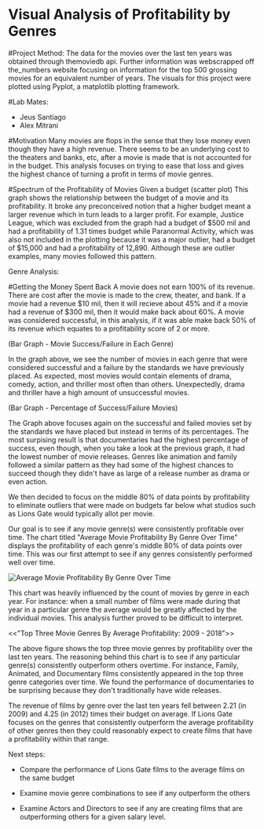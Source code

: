 # Visual Analysis of Profitability by Genres


#Project Method:
The data for the movies over the last ten years was obtained through themoviedb api. Further information was webscrapped off the_numbers website focusing on information for the top 500 grossing movies for an equivalent number of years. The visuals for this project were plotted using Pyplot, a matplotlib plotting framework.


#Lab Mates:
- Jeus Santiago <br/>
- Alex Mitrani <br/>

#Motivation
Many movies are flops in the sense that they lose money even though they have a high revenue. There seems to be an underlying cost to the theaters and banks, etc, after a movie is made that is not accounted for in the budget. This analysis focuses on trying to ease that loss and gives the highest chance of turning a profit in terms of movie genres.

#Spectrum of the Profitability of Movies Given a budget
(scatter plot)
This graph shows the relationship between the budget of a movie and its profitability. It broke any preconceived notion that a higher budget meant a larger revenue which in turn leads to a larger profit. For example, Justice League, which was excluded from the graph had a budget of $500 mil and had a profitability of 1.31 times budget while Paranormal Activity, which was also not included in the plotting because it was a major outlier, had a budget of $15,000 and had a profitability of 12,890. Although these are outlier examples, many movies followed this pattern.

Genre Analysis:

#Getting the Money Spent Back
A movie does not earn 100% of its revenue. There are cost after the movie is made to the crew, theater, and bank. If a movie had a revenue $10 mil, then it will recieve about 45% and if a movie had a revenue of $300 mil, then it would make back about 60%. A movie was considered successful, in this analysis, if it was able make back 50% of its revenue which equates to a profitability score of 2 or more. 

(Bar Graph - Movie Success/Failure in Each Genre)

In the graph above, we see the number of movies in each genre that were considered successful and a failure by the standards we have previously placed. As expected, most movies would contain elements of drama, comedy, action, and thriller most often than others. Unexpectedly, drama and thriller have a high amount of unsuccessful movies. 

(Bar Graph - Percentage of Success/Failure Movies)

The Graph above focuses again on the successful and failed movies set by the standards we have placed but instead in terms of its percentages. The most surpising result is that documentaries had the highest percentage of success, even though, when you take a look at the previous graph, it had the lowest number of movie releases. Genres like animation and family followed a similar pattern as they had some of the highest chances to succeed though they didn't have as large of a release number as drama or even action.<br/>

We then decided to focus on the middle 80% of data points by profitability to eliminate outliers that were made on budgets far below what studios such as Lions Gate would typically allot per movie.

Our goal is to see if any movie genre(s) were consistently profitable over time. The chart titled "Average Movie Profitability By Genre Over Time" displays the profitability of each genre's middle 80% of data points over time. This was our first attempt to see if any genres consistently performed well over time. 

![Average Movie Profitability By Genre Over Time](https://user-images.githubusercontent.com/45886439/55345073-0733ef00-547d-11e9-9045-542df153a9d6.png)

This chart was heavily influenced by the count of movies by genre in each year. For instance: when a small number of films were made during that year in a particular genre the average would be greatly affected by the individual movies. This analysis further proved to be difficult to interpret.

<<"Top Three Movie Genres By Average Profitability: 2009 - 2018">>

The above figure shows the top three movie genres by profitability over the last ten years. The reasoning behind this chart is to see if any particular genre(s) consistently outperform others overtime. For instance, Family, Animated, and Documentary films consistently appeared in the top three genre categories over time. We found the performance of documentaries to be surprising because they don't traditionally have wide releases. 

The revenue of films by genre over the last ten years fell between 2.21 (in 2009) and 4.25 (in 2012) times their budget on average. If Lions Gate focuses on the genres that consistently outperform the average profitability of other genres then they could reasonably expect to create films that have a profitability within that range.


Next steps:

- Compare the performance of Lions Gate films to the average films on the same budget

- Examine movie genre combinations to see if any outperform the others

- Examine Actors and Directors to see if any are creating films that are outperforming others for a given salary level.

